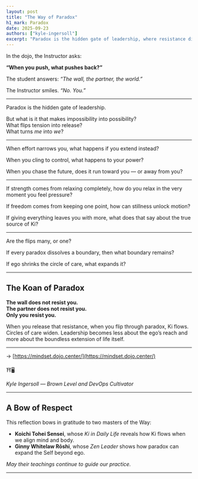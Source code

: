 ```yaml
---
layout: post
title: "The Way of Paradox"
h1_mark: Paradox
date: 2025-09-23
authors: ["kyle-ingersoll"]
excerpt: "Paradox is the hidden gate of leadership, where resistance dissolves and the small self expands into the boundless flow of Ki."
---
```


In the dojo, the Instructor asks:  

**“When you push, what pushes back?”**  

The student answers: *“The wall, the partner, the world.”*  

The Instructor smiles. *“No. You.”*  

---

Paradox is the hidden gate of leadership.  

But what is it that makes impossibility into possibility?  
What flips tension into release?  
What turns *me* into *we*?  

---

When effort narrows you, what happens if you extend instead?  

When you cling to control, what happens to your power?  

When you chase the future, does it run toward you — or away from you?  

---

If strength comes from relaxing completely, how do you relax in the very moment you feel pressure?  

If freedom comes from keeping one point, how can stillness unlock motion?  

If giving everything leaves you with more, what does that say about the true source of Ki?  

---

Are the flips many, or one?  

If every paradox dissolves a boundary, then what boundary remains?  

If ego shrinks the circle of care, what expands it?  

---

## The Koan of Paradox  

**The wall does not resist you.  
The partner does not resist you.  
Only you resist you.**  

When you release that resistance, when you flip through paradox, Ki flows. Circles of care widen. Leadership becomes less about the ego’s reach and more about the boundless extension of life itself.  

---

→ [https://mindset.dojo.center/](https://mindset.dojo.center/)  

⛩️🖥️  

*Kyle Ingersoll — Brown Level and DevOps Cultivator*  

---

## A Bow of Respect  

This reflection bows in gratitude to two masters of the Way:  

- **Koichi Tohei Sensei**, whose *Ki in Daily Life* reveals how Ki flows when we align mind and body.  
- **Ginny Whitelaw Rōshi**, whose *Zen Leader* shows how paradox can expand the Self beyond ego.  

*May their teachings continue to guide our practice.*  

---
